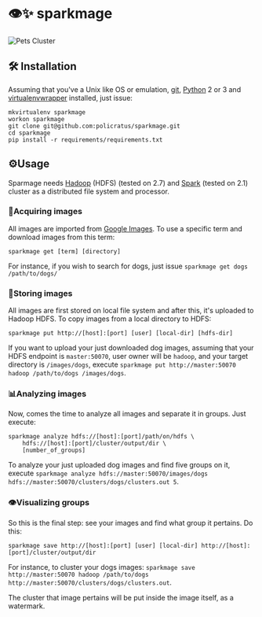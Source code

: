 # 👁✨ sparkmage

![Pets Cluster](https://github.com/policratus/sparkmage/blob/master/docs/clusters.jpg)

## 🛠 Installation
Assuming that you've a Unix like OS or emulation, [git](https://git-scm.com/), [Python](https://www.python.org/) 2 or 3 and [virtualenvwrapper](https://virtualenvwrapper.readthedocs.io/en/latest/) installed, just issue:

```
mkvirtualenv sparkmage
workon sparkmage
git clone git@github.com:policratus/sparkmage.git
cd sparkmage
pip install -r requirements/requirements.txt
```

## ⚙Usage
Sparmage needs [Hadoop](https://hadoop.apache.org/) (HDFS) (tested on 2.7) and [Spark](http://spark.apache.org/) (tested on 2.1) cluster as a distributed file system and processor.

### 🎯Acquiring images
All images are imported from [Google Images](https://images.google.com). To use a specific term and download images from this term:

```
sparkmage get [term] [directory]
```

For instance, if you wish to search for dogs, just issue `sparkmage get dogs /path/to/dogs/`

### 💽Storing images
All images are first stored on local file system and after this, it's uploaded to Hadoop HDFS. To copy images from a local directory to HDFS:

```
sparkmage put http://[host]:[port] [user] [local-dir] [hdfs-dir]
```

If you want to upload your just downloaded dog images, assuming that your HDFS endpoint is `master:50070`, user owner will be `hadoop`, and your target directory is `/images/dogs`, execute `sparkmage put http://master:50070 hadoop /path/to/dogs /images/dogs`.

### 📊Analyzing images
Now, comes the time to analyze all images and separate it in groups. Just execute:

```
sparkmage analyze hdfs://[host]:[port]/path/on/hdfs \
    hdfs://[host]:[port]/cluster/output/dir \
    [number_of_groups]
```

To analyze your just uploaded dog images and find five groups on it, execute `sparkmage analyze hdfs://master:50070/images/dogs hdfs://master:50070/clusters/dogs/clusters.out 5`.

### 👁Visualizing groups
So this is the final step: see your images and find what group it pertains. Do this:

```
sparkmage save http://[host]:[port] [user] [local-dir] http://[host]:[port]/cluster/output/dir
```

For instance, to cluster your dogs images: `sparkmage save http://master:50070 hadoop /path/to/dogs http://master:50070/clusters/dogs/clusters.out`.

The cluster that image pertains will be put inside the image itself, as a watermark.
